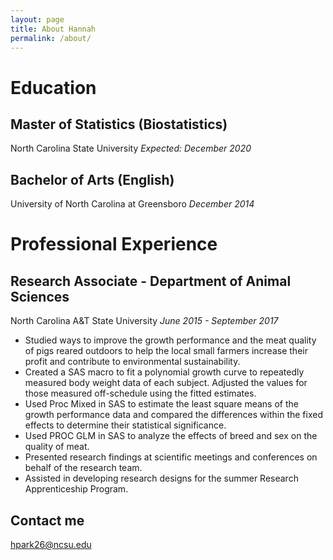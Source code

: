 ```yaml
---
layout: page
title: About Hannah
permalink: /about/
---
```


# Education  
## Master of Statistics (Biostatistics)  
North Carolina State University *Expected: December 2020*  

## Bachelor of Arts (English)  
University of North Carolina at Greensboro *December 2014*  

# Professional Experience  
## Research Associate - Department of Animal Sciences
North Carolina A&T State University *June 2015 - September 2017*  
* Studied ways to improve the growth performance and the meat quality of pigs reared outdoors to help the local small farmers increase their profit and contribute to environmental sustainability.  
* Created a SAS macro to fit a polynomial growth curve to repeatedly measured body weight data of each subject. Adjusted the values for those measured off-schedule using the fitted estimates.  
* Used Proc Mixed in SAS to estimate the least square means of the growth performance data and compared the differences within the fixed effects to determine their statistical significance.  
* Used PROC GLM in SAS to analyze the effects of breed and sex on the quality of meat.  
* Presented research findings at scientific meetings and conferences on behalf of the research team.  
* Assisted in developing research designs for the summer Research Apprenticeship Program.  

## Contact me  
[hpark26@ncsu.edu](mailto:hpark26@ncsu.edu)
